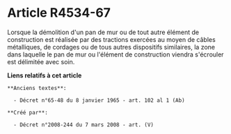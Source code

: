 # Article R4534-67

Lorsque la démolition d'un pan de mur ou de tout autre élément de construction est réalisée par des tractions exercées au
moyen de câbles métalliques, de cordages ou de tous autres dispositifs similaires, la zone dans laquelle le pan de mur ou
l'élément de construction viendra s'écrouler est délimitée avec soin.

**Liens relatifs à cet article**

	**Anciens textes**:

	  - Décret n°65-48 du 8 janvier 1965 - art. 102 al 1 (Ab)

	**Créé par**:

	  - Décret n°2008-244 du 7 mars 2008 - art. (V)
